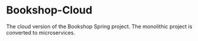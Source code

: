 # Bookshop-Cloud
The cloud version of the Bookshop Spring project. The monolithic project is converted to microservices.
